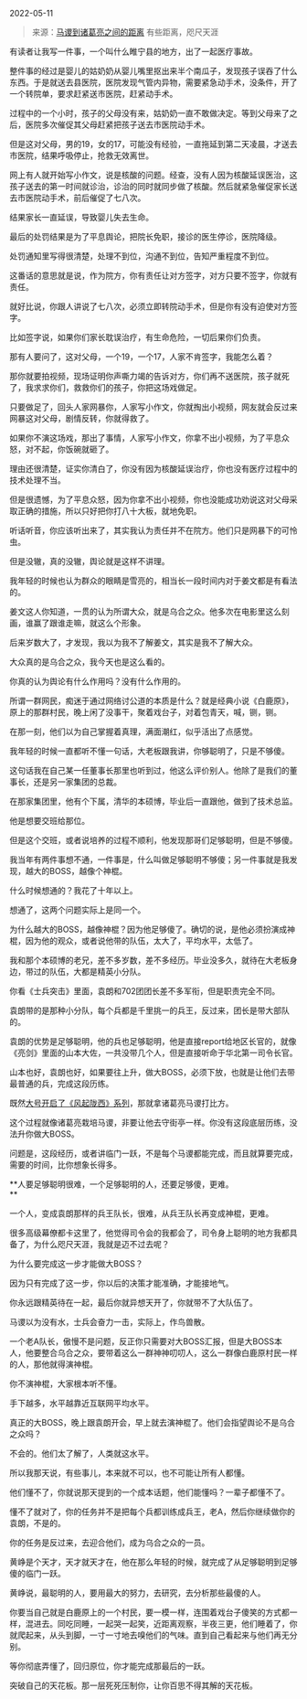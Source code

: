 2022-05-11

> 来源：[马谡到诸葛亮之间的距离](http://mp.weixin.qq.com/s?__biz=MzU3NDc5Nzc0NQ==&mid=2247516527&idx=1&sn=38ee7965190d2d59c13c2ff01493593d&chksm=fd2e23b1ca59aaa78246cfda16dff53b1a93f93d586fe08a928c4638297099fd3b3e37c1e8a1&scene=27#wechat_redirect)
> 有些距离，咫尺天涯

有读者让我写一件事，一个叫什么睢宁县的地方，出了一起医疗事故。

  

整件事的经过是婴儿的姑奶奶从婴儿嘴里抠出来半个南瓜子，发现孩子误吞了什么东西。于是就送去县医院，医院发现气管内异物，需要紧急动手术，没条件，开了一个转院单，要求赶紧送市医院，赶紧动手术。  

  

过程中的一个小时，孩子的父母没有来，姑奶奶一直不敢做决定。等到父母来了之后，医院多次催促其父母赶紧把孩子送去市医院动手术。  

  

但是这对父母，男的19，女的17，可能没有经验，一直拖延到第二天凌晨，才送去市医院，结果呼吸停止，抢救无效离世。  

  

网上有人就开始写小作文，说是核酸的问题。经查，没有人因为核酸延误医治，这孩子送去的第一时间就诊治，诊治的同时就同步做了核酸。然后就紧急催促家长送去市医院动手术，前后催促了七八次。  

  

结果家长一直延误，导致婴儿失去生命。  

  

最后的处罚结果是为了平息舆论，把院长免职，接诊的医生停诊，医院降级。  

  

处罚通知里写得很清楚，处理不到位，沟通不到位，告知严重程度不到位。  

  

这番话的意思就是说，作为院方，你有责任让对方签字，对方只要不签字，你就有责任。  

  

就好比说，你跟人讲说了七八次，必须立即转院动手术，但是你有没有迫使对方签字。

  

比如签字说，如果你们家长耽误治疗，有生命危险，一切后果你们负责。

  

那有人要问了，这对父母，一个19，一个17，人家不肯签字，我能怎么着？

  

那你就要拍视频，现场证明你声嘶力竭的告诉对方，你们再不送医院，孩子就死了，我求求你们，救救你们的孩子，你把这场戏做足。  

  

只要做足了，回头人家网暴你，人家写小作文，你就掏出小视频，网友就会反过来网暴这对父母，剧情反转，你就得救了。  

  

如果你不演这场戏，那出了事情，人家写小作文，你拿不出小视频，为了平息众怒，对不起，你饭碗就砸了。

  

理由还很清楚，证实你清白了，你没有因为核酸延误治疗，你也没有医疗过程中的技术处理不当。

  

但是很遗憾，为了平息众怒，因为你拿不出小视频，你也没能成功劝说这对父母采取正确的措施，所以只好把你打八十大板，就地免职。

  

听话听音，你应该听出来了，其实我认为责任并不在院方。他们只是网暴下的可怜虫。  

  

但是没辙，真的没辙，舆论就是这样不讲理。  

  

我年轻的时候也认为群众的眼睛是雪亮的，相当长一段时间内对于姜文都是有看法的。  

  

姜文这人你知道，一贯的认为所谓大众，就是乌合之众。他多次在电影里这么刻画，谁赢了跟谁走嘛，就这么个形象。

  

后来岁数大了，才发现，我以为我不了解姜文，其实是我不了解大众。  

  

大众真的是乌合之众，我今天也是这么看的。  

  

你真的认为舆论有什么作用吗？没有什么作用的。  

  

所谓一群网民，痴迷于通过网络讨公道的本质是什么？就是经典小说《白鹿原》，原上的那群村民，晚上闲了没事干，聚着戏台子，对着包青天，喊，铡，铡。  

  

在那一刻，他们以为自己掌握着真理，满面潮红，似乎活出了点感觉。  

  

我年轻的时候一直都听不懂一句话，大老板跟我讲，你够聪明了，只是不够傻。  

  

这句话我在自己某一任董事长那里也听到过，他这么评价别人。他除了是我们的董事长，还是另一家集团的总裁。  

  

在那家集团里，他有个下属，清华的本硕博，毕业后一直跟他，做到了技术总监。  

  

他是想要交班给那位。  

  

但是这个交班，或者说培养的过程不顺利，他发现那哥们足够聪明，但是不够傻。  

  

我当年有两件事想不通，一件事是，什么叫做足够聪明不够傻；另一件事就是我发现，越大的BOSS，越像个神棍。  

  

什么时候想通的？我花了十年以上。  

  

想通了，这两个问题实际上是同一个。  

  

为什么越大的BOSS，越像神棍？因为他足够傻了。确切的说，是他必须扮演成神棍，因为他的观众，或者说他带的队伍，太大了，平均水平，太低了。  

  

我和那个本硕博的老兄，差不多岁数，差不多经历。毕业没多久，就待在大老板身边，带过的队伍，大都是精英小分队。  

  

你看《士兵突击》里面，袁朗和702团团长差不多军衔，但是职责完全不同。  

  

袁朗带的是那种小分队，每个兵都是千里挑一的兵王，反过来，团长是带大部队的。

  

袁朗的优势是足够聪明，他的兵也足够聪明，他是直接report给地区长官的，就像《亮剑》里面的山本大佐，一共没带几个人，但是直接听命于华北第一司令长官。

  

山本也好，袁朗也好，如果要往上升，做大BOSS，必须下放，也就是让他们去带最普通的兵，完成这段历练。

  

既然[大号开启了《风起陇西》系列](http://mp.weixin.qq.com/s?__biz=MzU0MjYwNDU2Mw==&mid=2247505382&idx=2&sn=f4bdeebcbf5ac53a30ce7e72a0ce358c&chksm=fb1ab99acc6d308cdd62e085c6d97a887c9a078c436160785b299b9292fdec21cb2dfeecef08&scene=21#wechat_redirect)，那就拿诸葛亮马谡打比方。

  

这个过程就像诸葛亮栽培马谡，非要让他去守街亭一样。你没有这段底层历练，没法升你做大BOSS。

  

问题是，这段经历，或者讲临门一跃，不是每个马谡都能完成，而且就算要完成，需要的时间，比你想象长得多。  

  

 **人要足够聪明很难，一个足够聪明的人，还要足够傻，更难。  
**

  

一个人，变成袁朗那样的兵王队长，很难，从兵王队长再变成神棍，更难。

  

很多高级幕僚都卡这里了，他觉得司令会的我都会了，司令身上聪明的地方我都具备了，为什么咫尺天涯，我就是迈不过去呢？

  

为什么要完成这一步才能做大BOSS？  

  

因为只有完成了这一步，你以后的决策才能准确，才能接地气。

  

你永远跟精英待在一起，最后你就异想天开了，你就带不了大队伍了。  

  

马谡以为没有水，士兵会奋力一击，实际上，作鸟兽散。  

  

一个老A队长，傲慢不是问题，反正你只需要对大BOSS汇报，但是大BOSS本人，他要整合乌合之众，要带着这么一群神神叨叨人，这么一群像白鹿原村民一样的人，那他就得演神棍。

  

你不演神棍，大家根本听不懂。  

  

手下越多，水平越靠近互联网平均水平。  

  

真正的大BOSS，晚上跟袁朗开会，早上就去演神棍了。他们会指望舆论不是乌合之众吗？  

  

不会的。他们太了解了，人类就这水平。

  

所以我那天说，有些事儿，本来就不可以，也不可能让所有人都懂。  

  

他们懂不了，你就说那天提到的一个成本话题，他们能懂吗？一辈子都懂不了。  

  

懂不了就对了，你的任务并不是把每个兵都训练成兵王，老A，然后你继续做你的袁朗，不是的。  

  

你的任务是反过来，去迎合他们，成为乌合之众的一员。  

  

黄峥是个天才，天才就天才在，他在那么年轻的时候，就完成了从足够聪明到足够傻的临门一跃。  

  

黄峥说，最聪明的人，要用最大的努力，去研究，去分析那些最傻的人。

  

你要当自己就是白鹿原上的一个村民，要一模一样，连围着戏台子傻笑的方式都一样，混进去。同吃同睡，一起哭一起笑，近距离观察，半夜三更，他们睡着了，你就爬起来，从头到脚，一寸一寸地去嗅他们的气味。直到自己看起来与他们再无分别。

  

等你彻底弄懂了，回归原位，你才能完成那最后的一跃。

  

突破自己的天花板。那一层死死压制你，让你百思不得其解的天花板。

